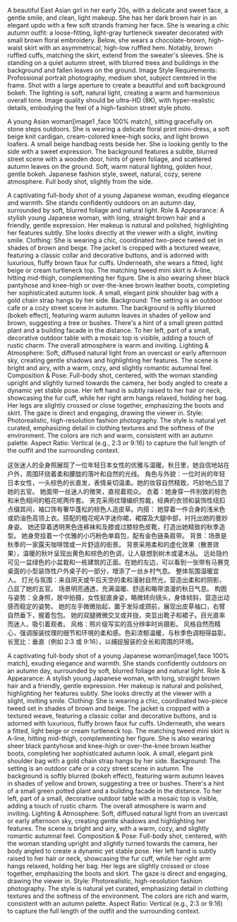 A beautiful East Asian girl in her early 20s, with a delicate and sweet face, a gentle smile, and clean, light makeup. She has her dark brown hair in an elegant updo with a few soft strands framing her face. She is wearing a chic autumn outfit: a loose-fitting, light-gray turtleneck sweater decorated with small brown floral embroidery. Below, she wears a chocolate-brown, high-waist skirt with an asymmetrical, high-low ruffled hem. Notably, brown ruffled cuffs, matching the skirt, extend from the sweater's sleeves. She is standing on a quiet autumn street, with blurred trees and buildings in the background and fallen leaves on the ground.
Image Style Requirements:
Professional portrait photography, medium shot, subject centered in the frame. Shot with a large aperture to create a beautiful and soft background bokeh. The lighting is soft, natural light, creating a warm and harmonious overall tone. Image quality should be ultra-HD (8K), with hyper-realistic details, embodying the feel of a high-fashion street style photo.



A young Asian woman[image1 ,face 100% match],  sitting gracefully on stone steps outdoors. She is wearing a delicate floral print mini-dress, a soft beige knit cardigan, cream-colored knee-high socks, and light brown loafers. A small beige handbag rests beside her. She is looking gently to the side with a sweet expression. The background features a subtle, blurred street scene with a wooden door, hints of green foliage, and scattered autumn leaves on the ground. Soft, warm natural lighting, golden hour, gentle bokeh. Japanese fashion style, sweet, natural, cozy, serene atmosphere. Full body shot, slightly from the side.




A captivating full-body shot of a young Japanese woman, exuding elegance and warmth. She stands confidently outdoors on an autumn day, surrounded by soft, blurred foliage and natural light.
Role & Appearance: A stylish young Japanese woman, with long, straight brown hair and a friendly, gentle expression. Her makeup is natural and polished, highlighting her features subtly. 
She looks directly at the viewer with a slight, inviting smile.
Clothing: She is wearing a chic, coordinated two-piece tweed set in shades of brown and beige. 
The jacket is cropped with a textured weave, featuring a classic collar and decorative buttons, and is adorned with luxurious, fluffy brown faux fur cuffs. Underneath, 
she wears a fitted, light beige or cream turtleneck top. The matching tweed mini skirt is A-line, hitting mid-thigh, complementing her figure. 
She is also wearing sheer black pantyhose and knee-high or over-the-knee brown leather boots, completing her sophisticated autumn look. 
A small, elegant pink shoulder bag with a gold chain strap hangs by her side.
Background: The setting is an outdoor cafe or a cozy street scene in autumn. 
The background is softly blurred (bokeh effect), featuring warm autumn leaves in shades of yellow and brown, suggesting a tree or bushes. 
There's a hint of a small green potted plant and a building facade in the distance. To her left, part of a small, decorative outdoor table with a mosaic top is visible, adding a touch of rustic charm. 
The overall atmosphere is warm and inviting.
Lighting & Atmosphere: Soft, diffused natural light from an overcast or early afternoon sky, creating gentle shadows and highlighting her features. 
The scene is bright and airy, with a warm, cozy, and slightly romantic autumnal feel.
Composition & Pose: Full-body shot, centered, with the woman standing upright and slightly turned towards the camera, her body angled to create a dynamic yet stable pose. 
Her left hand is subtly raised to her hair or neck, showcasing the fur cuff, while her right arm hangs relaxed, holding her bag. 
Her legs are slightly crossed or close together, emphasizing the boots and skirt. The gaze is direct and engaging, drawing the viewer in.
Style: Photorealistic, high-resolution fashion photography. 
The style is natural yet curated, emphasizing detail in clothing textures and the softness of the environment. The colors are rich and warm, consistent with an autumn palette.
Aspect Ratio: Vertical (e.g., 2:3 or 9:16) to capture the full length of the outfit and the surrounding context.

这张迷人的全身照展现了一位年轻日本女性的优雅与温暖。秋日里，她自信地站在户外，周围环绕着柔和朦胧的落叶和自然的光线。
角色与外貌：一位时尚的年轻日本女性，一头棕色的长直发，表情亲切温柔。她的妆容自然精致，巧妙地凸显了她的五官。
她面带一丝迷人的微笑，直视着观众。
衣着：她身穿一件别致的棕色和米色相间的粗花呢两件套。
夹克采用纹理编织剪裁，经典的衣领和装饰性纽扣点缀其间，袖口饰有奢华蓬松的棕色人造皮草。内搭：
她穿着一件合身的浅米色或奶油色高领上衣。搭配的粗花呢A字迷你裙，裙摆及大腿中部，衬托出她的曼妙身姿。
她还穿着透明黑色连裤袜和及膝或过膝棕色皮靴，打造出她精致的秋季造型。
她身旁挂着一个优雅的小巧粉色单肩包，配有金色链条肩带。
背景：场景是秋季的一家露天咖啡馆或一片舒适的街景。
背景采用柔和的虚化效果（散景效果），温暖的秋叶呈现出黄色和棕色的色调，让人联想到树木或灌木丛。
远处隐约可见一盆绿色的小盆栽和一栋建筑的正面。在她的左边，可以看到一张带有马赛克桌面的小型装饰性户外桌子的一部分，增添了一丝乡村气息。
整体氛围温暖宜人。
灯光与氛围：来自阴天或午后天空的柔和漫射自然光，营造出柔和的阴影，凸显了她的五官。
场景明亮通透，充满温暖、舒适和略带浪漫的秋日气息。
构图与姿势：全身照，居中拍摄​​，女性挺直身姿，略微转向镜头，身体倾斜，营造出动感而稳定的姿势。
她的左手微微抬起，置于发际或颈前，展现出皮草袖口，右臂自然垂下，握着包包。
她的双腿微微交叉或并拢，突显出靴子和裙子。目光直率而迷人，吸引着观者。
风格：照片级写实的高分辨率时尚摄影。
风格自然而精心，强调服装纹理的细节和环境的柔和感。色彩浓郁温暖，与秋季色调相得益彰。
长宽比：垂直（例如 2:3 或 9:16），以捕捉服装的全长和周围的环境。

A captivating full-body shot of a young Japanese woman[image1,face 100% match], exuding elegance and warmth. She stands confidently outdoors on an autumn day, surrounded by soft, blurred foliage and natural light.
Role & Appearance: A stylish young Japanese woman, with long, straight brown hair and a friendly, gentle expression. Her makeup is natural and polished, highlighting her features subtly. She looks directly at the viewer with a slight, inviting smile.
Clothing: She is wearing a chic, coordinated two-piece tweed set in shades of brown and beige. The jacket is cropped with a textured weave, featuring a classic collar and decorative buttons, and is adorned with luxurious, fluffy brown faux fur cuffs. Underneath, she wears a fitted, light beige or cream turtleneck top. The matching tweed mini skirt is A-line, hitting mid-thigh, complementing her figure. She is also wearing sheer black pantyhose and knee-high or over-the-knee brown leather boots, completing her sophisticated autumn look. A small, elegant pink shoulder bag with a gold chain strap hangs by her side.
Background: The setting is an outdoor cafe or a cozy street scene in autumn. The background is softly blurred (bokeh effect), featuring warm autumn leaves in shades of yellow and brown, suggesting a tree or bushes. There's a hint of a small green potted plant and a building facade in the distance. To her left, part of a small, decorative outdoor table with a mosaic top is visible, adding a touch of rustic charm. The overall atmosphere is warm and inviting.
Lighting & Atmosphere: Soft, diffused natural light from an overcast or early afternoon sky, creating gentle shadows and highlighting her features. The scene is bright and airy, with a warm, cozy, and slightly romantic autumnal feel.
Composition & Pose: Full-body shot, centered, with the woman standing upright and slightly turned towards the camera, her body angled to create a dynamic yet stable pose. Her left hand is subtly raised to her hair or neck, showcasing the fur cuff, while her right arm hangs relaxed, holding her bag. Her legs are slightly crossed or close together, emphasizing the boots and skirt. The gaze is direct and engaging, drawing the viewer in.
Style: Photorealistic, high-resolution fashion photography. The style is natural yet curated, emphasizing detail in clothing textures and the softness of the environment. The colors are rich and warm, consistent with an autumn palette.
Aspect Ratio: Vertical (e.g., 2:3 or 9:16) to capture the full length of the outfit and the surrounding context.

